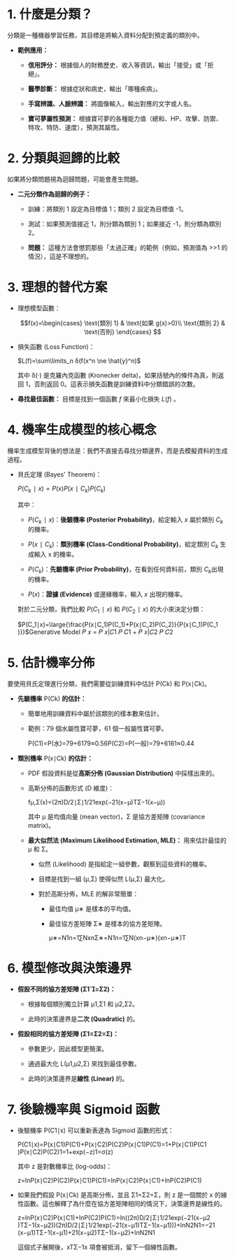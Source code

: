 

# 1. 什麼是分類？

分類是一種機器學習任務，其目標是將輸入資料分配到預定義的類別中。

- **範例應用：**
    
    - **信用評分：** 根據個人的財務歷史、收入等資訊，輸出「接受」或「拒絕」。
        
    - **醫學診斷：** 根據症狀和病史，輸出「哪種疾病」。
        
    - **手寫辨識、人臉辨識：** 將圖像輸入，輸出對應的文字或人名。
        
    - **寶可夢屬性預測：** 根據寶可夢的各種能力值（總和、HP、攻擊、防禦、特攻、特防、速度），預測其屬性。
        

# 2. 分類與迴歸的比較

如果將分類問題視為迴歸問題，可能會產生問題。

- **二元分類作為迴歸的例子：**
    
    - 訓練：將類別 1 設定為目標值 1；類別 2 設定為目標值 -1。
        
    - 測試：如果預測值接近 1，則分類為類別 1；如果接近 -1，則分類為類別 2。
        
    - **問題：** 這種方法會懲罰那些「太過正確」的範例（例如，預測值為 >>1 的情況），這是不理想的。
        

# 3. 理想的替代方案

- 理想模型函數：
    
    $$f(x)=\begin{cases}
    \text{類別 1} & \text{如果 g(x)>0}\\
    \text{類別 2}​ & \text{否則}
    \end{cases}
    $$ 
- 損失函數 (Loss Function)：
    
    $L(f)=\sum\limits_n ​δ(f(x^n \ne \hat{y}^​n)$
    
    其中 δ(⋅) 是克羅內克函數 (Kronecker delta)，如果括號內的條件為真，則返回 1，否則返回 0。這表示損失函數是訓練資料中分類錯誤的次數。
    
- **尋找最佳函數：** 目標是找到一個函數 $f$ 來最小化損失 $L(f)$ 。
    

# 4. 機率生成模型的核心概念

機率生成模型背後的想法是：我們不直接去尋找分類邊界，而是去模擬資料的生成過程。

- 貝氏定理 (Bayes' Theorem)：
    
    $P(C_k​∣x)=P(x)P(x∣C_k​)P(C_k​)​$
    
    其中：
    
    - $P(C_k​∣x)$：**後驗機率 (Posterior Probability)**，給定輸入 $x$ 屬於類別 $C_k$​ 的機率。
        
    - $P(x∣C_k​)$：**類別機率 (Class-Conditional Probability)**，給定類別 $C_k$​ 生成輸入 x 的機率。
        
    - $P(C_k​)$：**先驗機率 (Prior Probability)**，在看到任何資料前，類別 $C_k$​ 出現的機率。
        
    - $P(x)$：**證據 (Evidence)** 或邊緣機率，輸入 $x$ 出現的機率。
        
    
    對於二元分類，我們比較 $P(C_1​∣x)$ 和 $P(C_2​∣x)$ 的大小來決定分類：
    
    $P(C_1​∣x)=\large{\frac{P(x∣C_1​)P(C_1​)+P(x∣C_2​)P(C_2​)}{P(x∣C_1​)P(C_1​)}}$​
Generative Model 𝑃 𝑥 = 𝑃 𝑥|𝐶1 𝑃 𝐶1 + 𝑃 𝑥|𝐶2 𝑃 𝐶2
# 5. 估計機率分佈

要使用貝氏定理進行分類，我們需要從訓練資料中估計 P(Ck​) 和 P(x∣Ck​)。

- **先驗機率** P(Ck​) **的估計：**
    
    - 簡單地用訓練資料中屬於該類別的樣本數來估計。
        
    - 範例：79 個水屬性寶可夢，61 個一般屬性寶可夢。
        
        P(C1​)=P(水)=79+6179​≈0.56P(C2​)=P(一般)=79+6161​≈0.44
- **類別機率** P(x∣Ck​) **的估計：**
    
    - PDF 假設資料是從**高斯分佈 (Gaussian Distribution)** 中採樣出來的。
        
    - 高斯分佈的函數形式 (D 維度)：
        
        fμ,Σ​(x)=(2π)D/2∣Σ∣1/21​exp(−21​(x−μ)TΣ−1(x−μ))
        
        其中 μ 是均值向量 (mean vector)，Σ 是協方差矩陣 (covariance matrix)。
        
    - **最大似然法 (Maximum Likelihood Estimation, MLE)：** 用來估計最佳的 μ 和 Σ。
        
        - 似然 (Likelihood) 是指給定一組參數，觀察到這些資料的機率。
            
        - 目標是找到一組 (μ,Σ) 使得似然 L(μ,Σ) 最大化。
            
        - 對於高斯分佈，MLE 的解非常簡單：
            
            - 最佳均值 μ∗ 是樣本的平均值。
                
            - 最佳協方差矩陣 Σ∗ 是樣本的協方差矩陣。
                
                μ∗=N1​n=1∑N​xnΣ∗=N1​n=1∑N​(xn−μ∗)(xn−μ∗)T

# 6. 模型修改與決策邊界

- **假設不同的協方差矩陣 (**Σ1​=Σ2​**)：**
    
    - 根據每個類別獨立計算 μ1​,Σ1​ 和 μ2​,Σ2​。
        
    - 此時的決策邊界是**二次 (Quadratic)** 的。
        
- **假設相同的協方差矩陣 (**Σ1​=Σ2​=Σ**)：**
    
    - 參數更少，因此模型更簡潔。
        
    - 通過最大化 L(μ1​,μ2​,Σ) 來找到最佳參數。
        
    - 此時的決策邊界是**線性 (Linear)** 的。
        

# 7. 後驗機率與 Sigmoid 函數

- 後驗機率 P(C1​∣x) 可以重新表達為 Sigmoid 函數的形式：
    
    P(C1​∣x)=P(x∣C1​)P(C1​)+P(x∣C2​)P(C2​)P(x∣C1​)P(C1​)​=1+P(x∣C1​)P(C1​)P(x∣C2​)P(C2​)​1​=1+exp(−z)1​=σ(z)
    
    其中 z 是對數機率比 (log-odds)：
    
    z=lnP(x∣C2​)P(C2​)P(x∣C1​)P(C1​)​=lnP(x∣C2​)P(x∣C1​)​+lnP(C2​)P(C1​)​
- 如果我們假設 P(x∣Ck​) 是高斯分佈，並且 Σ1​=Σ2​=Σ，則 z 是一個關於 x 的線性函數。這也解釋了為什麼在協方差矩陣相同的情況下，決策邊界是線性的。
    
    z=lnP(x∣C2​)P(x∣C1​)​+lnP(C2​)P(C1​)​=ln((2π)D/2∣Σ∣1/21​exp(−21​(x−μ2​)TΣ−1(x−μ2​))(2π)D/2∣Σ∣1/21​exp(−21​(x−μ1​)TΣ−1(x−μ1​))​)+lnN2​N1​​=−21​(x−μ1​)TΣ−1(x−μ1​)+21​(x−μ2​)TΣ−1(x−μ2​)+lnN2​N1​​
    
    這個式子展開後，xTΣ−1x 項會被抵消，留下一個線性函數。